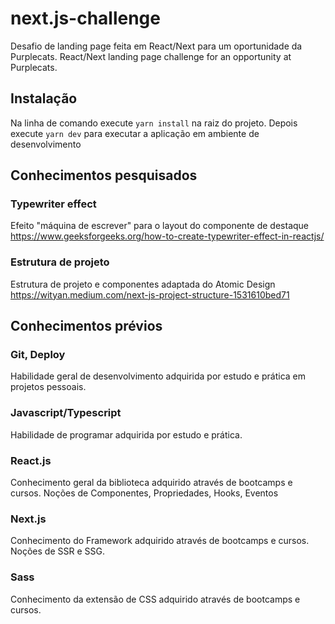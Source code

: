 # next.js-challenge
Desafio de landing page feita em React/Next para um oportunidade da Purplecats.
React/Next landing page challenge for an opportunity at Purplecats.

## Instalação
Na linha de comando execute `yarn install` na raiz do projeto.
Depois execute `yarn dev` para executar a aplicação em ambiente de desenvolvimento

## Conhecimentos pesquisados
### Typewriter effect
Efeito "máquina de escrever" para o layout do componente de destaque
https://www.geeksforgeeks.org/how-to-create-typewriter-effect-in-reactjs/
### Estrutura de projeto
Estrutura de projeto e componentes adaptada do Atomic Design
https://wityan.medium.com/next-js-project-structure-1531610bed71
## Conhecimentos prévios

### Git, Deploy
Habilidade geral de desenvolvimento adquirida por estudo e prática em projetos pessoais.
### Javascript/Typescript
Habilidade de programar adquirida por estudo e prática.
### React.js
Conhecimento geral da biblioteca adquirido através de bootcamps e cursos.
Noções de Componentes, Propriedades, Hooks, Eventos
### Next.js
Conhecimento do Framework adquirido através de bootcamps e cursos.
Noções de SSR e SSG.

### Sass
Conhecimento da extensão de CSS adquirido através de bootcamps e cursos.


